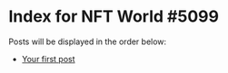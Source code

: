# Index for NFT World #5099
Posts will be displayed in the order below:

- [Your first post](./001-first.md)


